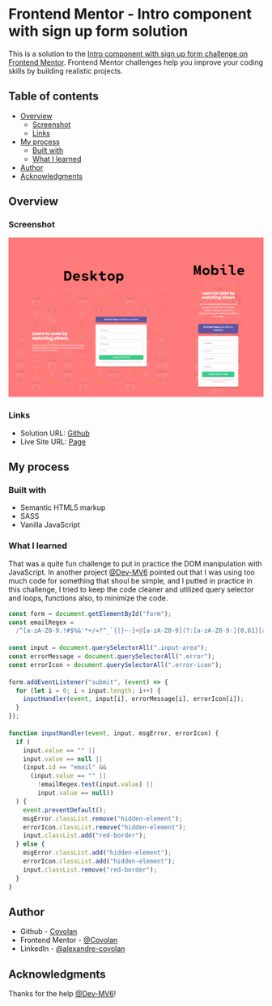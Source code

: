# Frontend Mentor - Intro component with sign up form solution

This is a solution to the [Intro component with sign up form challenge on Frontend Mentor](https://www.frontendmentor.io/challenges/intro-component-with-signup-form-5cf91bd49edda32581d28fd1). Frontend Mentor challenges help you improve your coding skills by building realistic projects.

## Table of contents

- [Overview](#overview)
  - [Screenshot](#screenshot)
  - [Links](#links)
- [My process](#my-process)
  - [Built with](#built-with)
  - [What I learned](#what-i-learned)
- [Author](#author)
- [Acknowledgments](#acknowledgments)

## Overview

### Screenshot

![A screenshot of the website for desktop and mobile](./screenshot.jpeg)

### Links

- Solution URL: [Github](https://github.com/covolan/frontend-mentor1/edit/main/intro-component-with-signup-form-master/)
- Live Site URL: [Page](https://covolan.github.io/frontend-mentor1/intro-component-with-signup-form-master/index.html)

## My process

### Built with

- Semantic HTML5 markup
- SASS
- Vanilla JavaScript

### What I learned

That was a quite fun challenge to put in practice the DOM manipulation with JavaScript. In another project [@Dev-MV6](https://www.frontendmentor.io/profile/Dev-MV6) pointed out that I was using too much code for something that shoul be simple, and I putted in practice in this challenge, I tried to keep the code cleaner and utilized query selector and loops, functions also, to minimize the code.

```js
const form = document.getElementById("form");
const emailRegex =
  /^[a-zA-Z0-9.!#$%&'*+/=?^_`{|}~-]+@[a-zA-Z0-9](?:[a-zA-Z0-9-]{0,61}[a-zA-Z0-9])?(?:\.[a-zA-Z0-9](?:[a-zA-Z0-9-]{0,61}[a-zA-Z0-9])?)*$/;

const input = document.querySelectorAll(".input-area");
const errorMessage = document.querySelectorAll(".error");
const errorIcon = document.querySelectorAll(".error-icon");

form.addEventListener("submit", (event) => {
  for (let i = 0; i < input.length; i++) {
    inputHandler(event, input[i], errorMessage[i], errorIcon[i]);
  }
});

function inputHandler(event, input, msgError, errorIcon) {
  if (
    input.value == "" ||
    input.value == null ||
    (input.id == "email" &&
      (input.value == "" ||
        !emailRegex.test(input.value) ||
        input.value == null))
  ) {
    event.preventDefault();
    msgError.classList.remove("hidden-element");
    errorIcon.classList.remove("hidden-element");
    input.classList.add("red-border");
  } else {
    msgError.classList.add("hidden-element");
    errorIcon.classList.add("hidden-element");
    input.classList.remove("red-border");
  }
}
```

## Author

- Github - [Covolan](https://github.com/covolan)
- Frontend Mentor - [@Covolan](https://www.frontendmentor.io/profile/covolan)
- LinkedIn - [@alexandre-covolan](https://www.linkedin.com/in/alexandre-covolan/)

## Acknowledgments

Thanks for the help [@Dev-MV6](https://www.frontendmentor.io/profile/Dev-MV6)!

